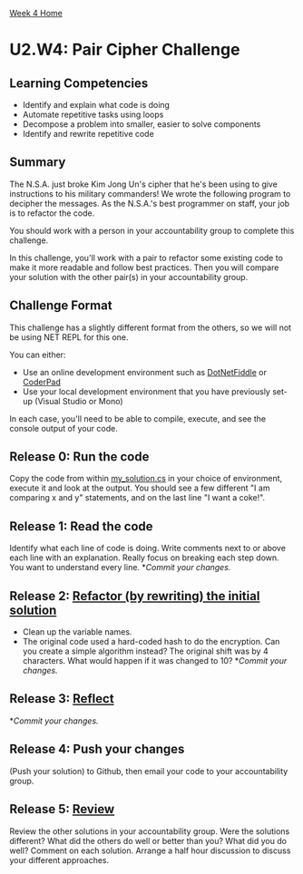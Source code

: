 [Week 4 Home](./)

# U2.W4: Pair Cipher Challenge

## Learning Competencies
- Identify and explain what code is doing
- Automate repetitive tasks using loops
- Decompose a problem into smaller, easier to solve components
- Identify and rewrite repetitive code

## Summary
The N.S.A. just broke Kim Jong Un's cipher that he's been using to give instructions to his military commanders! We wrote the following program to decipher the messages. As the N.S.A.'s best programmer on staff, your job is to refactor the code. 

You should work with a person in your accountability group to complete this challenge.

In this challenge, you'll work with a pair to refactor some existing code to make it more readable and follow best practices. Then you will compare your solution with the other pair(s) in your accountability group. 

## Challenge Format

This challenge has a slightly different format from the others, so we will not be using NET REPL for this one. 

You can either:

- Use an online development environment such as [DotNetFiddle](http://www.dotnetfiddle.net) or [CoderPad](http://www.coderpad.io)
- Use your local development environment that you have previously set-up (Visual Studio or Mono)

In each case, you'll need to be able to compile, execute, and see the console output of your code.

## Release 0: Run the code 
Copy the code from within [my_solution.cs](my_solution.cs) in your choice of environment, execute it and look at the output. You should see a few different "I am comparing x and y" statements, and on the last line "I want a coke!".

## Release 1: Read the code
Identify what each line of code is doing. 
Write comments next to or above each line with an explanation.
Really focus on breaking each step down. You want to understand every line. **Commit your changes.*

## Release 2: [Refactor (by rewriting) the initial solution](https://github.com/dev-academy-phase0/phase-0-handbook/blob/master/coding-references/refactoring.md)
  - Clean up the variable names. 
  - The original code used a hard-coded hash to do the encryption. Can you create a simple algorithm instead? The original shift was by 4 characters. What would happen if it was changed to 10? **Commit your changes.*

## Release 3: [Reflect](https://github.com/dev-academy-phase0/phase-0-handbook/blob/master/coding-references/reflection-guidelines.md) 
**Commit your changes.*

## Release 4: Push your changes 
(Push your solution) to Github, then email your code to your accountability group.

## Release 5: [Review](https://github.com/dev-academy-phase0/phase-0-handbook/blob/master/coding-references/review.md) 
Review the other solutions in your accountability group. Were the solutions different? What did the others do well or better than you? What did you do well? Comment on each solution. Arrange a half hour discussion to discuss your different approaches.  
